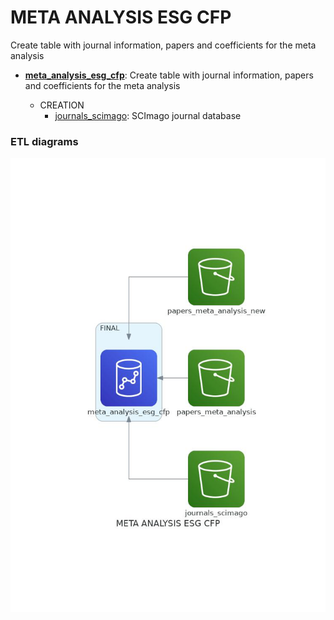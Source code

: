 # META ANALYSIS ESG CFP

Create table with journal information, papers and coefficients for the meta analysis

* **[meta_analysis_esg_cfp](https://github.com/thomaspernet/esg_metadata/blob/master/01_data_preprocessing/01_transform_tables/00_meta_analysis.md)**: 
Create table with journal information, papers and coefficients for the meta analysis

    * CREATION
        * [journals_scimago](https://github.com/thomaspernet/esg_metadata/01_data_preprocessing/00_download_data/SCIMAGO/scimagojr.py): SCImago journal database

### ETL diagrams



![](https://raw.githubusercontent.com/thomaspernet/esg_metadata/master/utils/IMAGES/meta_analysis_esg_cfp.jpg)


